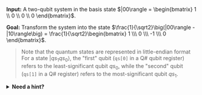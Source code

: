 **Input:** A two-qubit system in the basis state $|00\rangle = \begin{bmatrix} 1 \\ 0 \\ 0 \\ 0 \end{bmatrix}$.

**Goal:** Transform the system into the state $\frac{1}{\sqrt2}\big(|00\rangle - |10\rangle\big) = \frac{1}{\sqrt2}\begin{bmatrix} 1 \\\ 0 \\\ -1 \\\ 0 \end{bmatrix}$.

> Note that the quantum states are represented in little-endian format For a state $|qs_1 qs_0\rangle$, the "first" qubit (`qs[0]` in a Q# qubit register) refers to the least-significant qubit $qs_0$, while the "second" qubit (`qs[1]` in a Q# register) refers to the most-significant qubit $qs_1$.

<details>
    <summary><b>Need a hint?</b></summary>
    Represent the target state as a tensor product $\frac{1}{\sqrt2}\big(|0\rangle - |1\rangle\big) \otimes |0\rangle = \frac{1}{\sqrt2}\begin{bmatrix} 1 \\\ -1 \end{bmatrix} \otimes \begin{bmatrix} 1 \\\ 0 \end{bmatrix}$.
</details>
